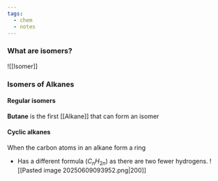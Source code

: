 ```yaml
---
tags:
  - chem
  - notes
---
```

### What are isomers?
![[Isomer]]

### Isomers of Alkanes
#### Regular isomers
**Butane** is the first [[Alkane]] that can form an isomer

#### Cyclic alkanes
When the carbon atoms in an alkane form a ring
- Has a different formula ($C_nH_{2n}$) as there are two fewer hydrogens.
![[Pasted image 20250609093952.png|200]]

